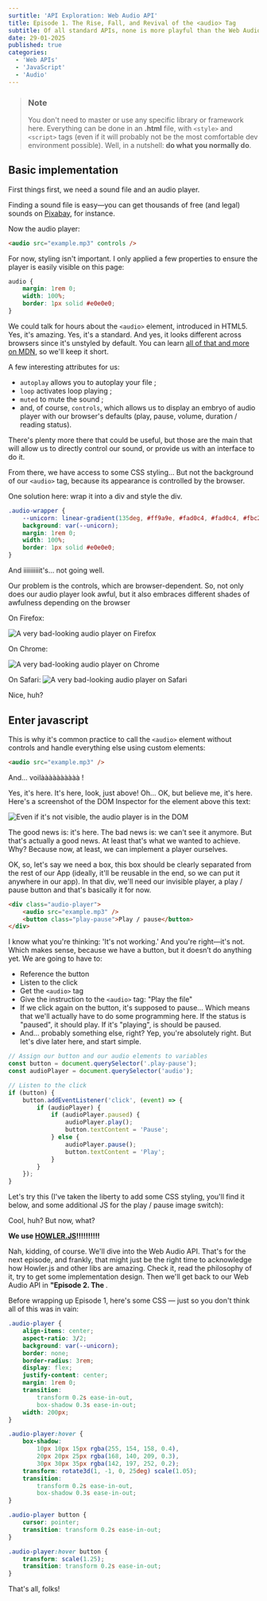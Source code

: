 ```yaml
---
surtitle: 'API Exploration: Web Audio API'
title: Episode 1. The Rise, Fall, and Revival of the <audio> Tag
subtitle: Of all standard APIs, none is more playful than the Web Audio API (at least in my opinion). Let's add some CSS rainbow magic to your music!
date: 29-01-2025
published: true
categories:
  - 'Web APIs'
  - 'JavaScript'
  - 'Audio'
---
```


<script>
  import AudioPlayer from '$lib/AudioPlayer.svelte';
  import CubeSVG from '$lib/CubeSVG.svelte';
</script>

> ### Note
>
> You don't need to master or use any specific library or framework here.
> Everything can be done in an **.html** file, with `<style>` and `<script>` tags (even if it will probably not be the most comfortable dev environment possible).
> Well, in a nutshell: **do what you normally do**.

## Basic implementation

First things first, we need a sound file and an audio player.

Finding a sound file is easy—you can get thousands of free (and legal) sounds on [Pixabay](https://pixabay.com/en/music/search/), for instance.

Now the audio player:

<AudioPlayer src="/audio/example.mp3" className="content-audio-1" />

```html
<audio src="example.mp3" controls />
```

For now, styling isn't important. I only applied a few properties to ensure the player is easily visible on this page:

```css
audio {
	margin: 1rem 0;
	width: 100%;
	border: 1px solid #e0e0e0;
}
```

We could talk for hours about the `<audio>` element, introduced in HTML5. Yes, it's amazing. Yes, it's a standard. And yes, it looks different across browsers since it's unstyled by default. You can learn [all of that and more on MDN](https://developer.mozilla.org/en/docs/Web/HTML/Element/audio), so we'll keep it short.

A few interesting attributes for us:

- <CubeSVG height={21} width={20} /> `autoplay` allows you to autoplay your file ;
- <CubeSVG height={21} width={20} /> `loop` activates loop playing ;
- <CubeSVG height={21} width={20} /> `muted` to mute the sound ;
- <CubeSVG height={21} width={20} /> and, of course, `controls`, which allows us to display an embryo of audio player with our browser's defaults (play, pause, volume, duration / reading status).

There's plenty more there that could be useful, but those are the main that will allow us to directly control our sound, or provide us with an interface to do it.

From there, we have access to some CSS styling... But not the background of our `<audio>` tag, because its appearance is controlled by the browser.

One solution here: wrap it into a div and style the div.

```css
.audio-wrapper {
	--unicorn: linear-gradient(135deg, #ff9a9e, #fad0c4, #fad0c4, #fbc2eb, #a18cd1, #8ec5fc, #a6c1ee);
	background: var(--unicorn);
	margin: 1rem 0;
	width: 100%;
	border: 1px solid #e0e0e0;
}
```

<div class="audio-wrapper-2">
  <AudioPlayer src="/audio/example.mp3" className="content-audio-2" />
</div>

And iiiiiiiiiit's... not going well.

Our problem is the controls, which are browser-dependent. So, not only does our audio player look awful, but it also embraces different shades of awfulness depending on the browser

On Firefox:

![A very bad-looking audio player on Firefox](/imgs/audioplayer-firefox.jpg)

On Chrome:

![A very bad-looking audio player on Chrome](/imgs/audioplayer-chrome.jpg)

On Safari:
![A very bad-looking audio player on Safari](/imgs/audioplayer-safari.jpg)

Nice, huh?

## Enter javascript

This is why it's common practice to call the `<audio>` element without controls and handle everything else using custom elements:

```html
<audio src="example.mp3" />
```

And... voilàààààààààà !

<AudioPlayer src="/audio/example.mp3" hasControls={false} />

Yes, it's here. It's here, look, just above! Oh... OK, but believe me, it's here. Here's a screenshot of the DOM Inspector for the element above this text:

![Even if it's not visible, the audio player is in the DOM](/imgs/audioplayer-invisible.jpg)

The good news is: it's here. The bad news is: we can't see it anymore. But that's actually a good news. At least that's what we wanted to achieve. Why? Because now, at least, we can implement a player ourselves.

OK, so, let's say we need a box, this box should be clearly separated from the rest of our App (ideally, it'll be reusable in the end, so we can put it anywhere in our app). In that div, we'll need our invisible player, a play / pause button and that's basically it for now.

```html
<div class="audio-player">
	<audio src="example.mp3" />
	<button class="play-pause">Play / pause</button>
</div>
```

<div class="audio-player">
	<audio src="example.mp3" />
	<button>Play / pause</button>
</div>

I know what you're thinking: 'It's not working.' And you're right—it's not. Which makes sense, because we have a button, but it doesn’t do anything yet. We are going to have to:

- <CubeSVG height={21} width={20} /> Reference the button
- <CubeSVG height={21} width={20} /> Listen to the click
- <CubeSVG height={21} width={20} /> Get the `<audio>` tag
- <CubeSVG height={21} width={20} /> Give the instruction to the `<audio>` tag: "Play the file"
- <CubeSVG height={21} width={20} /> If we click again on the button, it's supposed to pause... Which means that we'll actually have to do some programming here. If the status is "paused", it should play. If it's "playing", is should be paused.
- <CubeSVG height={21} width={20} /> And… probably something else, right? Yep, you're absolutely right. But let's dive later here, and start simple.

```javascript
// Assign our button and our audio elements to variables
const button = document.querySelector('.play-pause');
const audioPlayer = document.querySelector('audio');

// Listen to the click
if (button) {
	button.addEventListener('click', (event) => {
		if (audioPlayer) {
			if (audioPlayer.paused) {
				audioPlayer.play();
				button.textContent = 'Pause';
			} else {
				audioPlayer.pause();
				button.textContent = 'Play';
			}
		}
	});
}
```

Let's try this (I've taken the liberty to add some CSS styling, you'll find it below, and some additional JS for the play / pause image switch):

<AudioPlayer src="/audio/example.mp3" className="with-wrapper-1" wrapperClassName="wrapper-1" hasControls={false} buttonText="Play / pause" />

Cool, huh? But now, what?

**We use [HOWLER.JS](https://github.com/goldfire/howler.js#)!!!!!!!!!!**

Nah, kidding, of course. We'll dive into the Web Audio API. That's for the next episode, and frankly, that might just be the right time to acknowledge how Howler.js and other libs are amazing. Check it, read the philosophy of it, try to get some implementation design. Then we'll get back to our Web Audio API in **"Episode 2. The <audio> tag never stops trying"**.

Before wrapping up Episode 1, here's some CSS — just so you don't think all of this was in vain:

```css
.audio-player {
	align-items: center;
	aspect-ratio: 3/2;
	background: var(--unicorn);
	border: none;
	border-radius: 3rem;
	display: flex;
	justify-content: center;
	margin: 1rem 0;
	transition:
		transform 0.2s ease-in-out,
		box-shadow 0.3s ease-in-out;
	width: 200px;
}

.audio-player:hover {
	box-shadow:
		10px 10px 15px rgba(255, 154, 158, 0.4),
		20px 20px 25px rgba(168, 140, 209, 0.3),
		30px 30px 35px rgba(142, 197, 252, 0.2);
	transform: rotate3d(1, -1, 0, 25deg) scale(1.05);
	transition:
		transform 0.2s ease-in-out,
		box-shadow 0.3s ease-in-out;
}

.audio-player button {
	cursor: pointer;
	transition: transform 0.2s ease-in-out;
}

.audio-player:hover button {
	transform: scale(1.25);
	transition: transform 0.2s ease-in-out;
}
```

That's all, folks!
